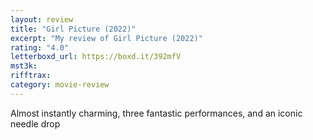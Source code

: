 ```yaml
---
layout: review
title: "Girl Picture (2022)"
excerpt: "My review of Girl Picture (2022)"
rating: "4.0"
letterboxd_url: https://boxd.it/392mfV
mst3k:
rifftrax:
category: movie-review
---
```


Almost instantly charming, three fantastic performances, and an iconic needle drop
